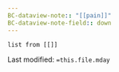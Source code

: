 ```yaml
---
BC-dataview-note:: "[[pain]]"
BC-dataview-note-field:: down
---
```

```dataview
list from [[]]
```


Last modified: `=this.file.mday`